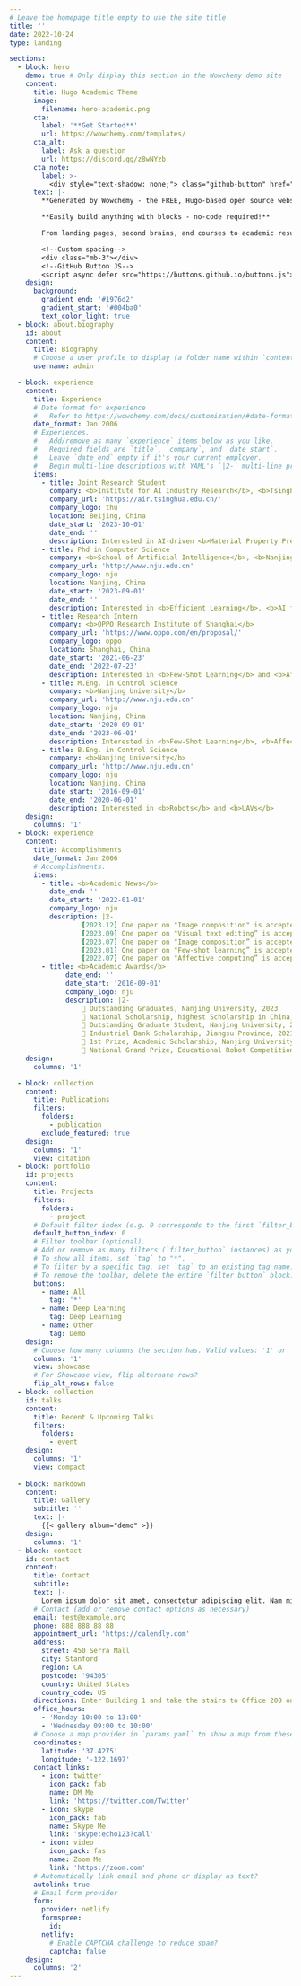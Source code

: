 ```yaml
---
# Leave the homepage title empty to use the site title
title: ''
date: 2022-10-24
type: landing

sections:
  - block: hero
    demo: true # Only display this section in the Wowchemy demo site
    content:
      title: Hugo Academic Theme
      image:
        filename: hero-academic.png
      cta:
        label: '**Get Started**'
        url: https://wowchemy.com/templates/
      cta_alt:
        label: Ask a question
        url: https://discord.gg/z8wNYzb
      cta_note:
        label: >-
          <div style="text-shadow: none;"> class="github-button" href="https://github.com/wowchemy/wowchemy-hugo-themes" data-icon="octicon-star" data-size="large" data-show-count="true" aria-label="Star">Star Wowchemy Website Builder</a></div><div style="text-shadow: none;"> class="github-button" href="https://github.com/wowchemy/starter-hugo-academic" data-icon="octicon-star" data-size="large" data-show-count="true" aria-label="Star">Star the Academic template</a></div>
      text: |-
        **Generated by Wowchemy - the FREE, Hugo-based open source website builder trusted by 500,000+ sites.**

        **Easily build anything with blocks - no-code required!**

        From landing pages, second brains, and courses to academic resumés, conferences, and tech blogs.

        <!--Custom spacing-->
        <div class="mb-3"></div>
        <!--GitHub Button JS-->
        <script async defer src="https://buttons.github.io/buttons.js"></script>
    design:
      background:
        gradient_end: '#1976d2'
        gradient_start: '#004ba0'
        text_color_light: true
  - block: about.biography
    id: about
    content:
      title: Biography
      # Choose a user profile to display (a folder name within `content/authors/`)
      username: admin

  - block: experience
    content:
      title: Experience
      # Date format for experience
      #   Refer to https://wowchemy.com/docs/customization/#date-format
      date_format: Jan 2006
      # Experiences.
      #   Add/remove as many `experience` items below as you like.
      #   Required fields are `title`, `company`, and `date_start`.
      #   Leave `date_end` empty if it's your current employer.
      #   Begin multi-line descriptions with YAML's `|2-` multi-line prefix.
      items:
        - title: Joint Research Student
          company: <b>Institute for AI Industry Research</b>, <b>Tsinghua University</b>
          company_url: 'https://air.tsinghua.edu.cn/'
          company_logo: thu
          location: Beijing, China
          date_start: '2023-10-01'
          date_end: ''
          description: Interested in AI-driven <b>Material Property Prediction</b> and <b>Inverse Design</b>
        - title: Phd in Computer Science
          company: <b>School of Artificial Intelligence</b>, <b>Nanjing University</b>
          company_url: 'http://www.nju.edu.cn'
          company_logo: nju
          location: Nanjing, China
          date_start: '2023-09-01'
          date_end: ''
          description: Interested in <b>Efficient Learning</b>, <b>AI for Science</b> and <b>Multimodal Learning</b>
        - title: Research Intern
          company: <b>OPPO Research Institute of Shanghai</b>
          company_url: 'https://www.oppo.com/en/proposal/'
          company_logo: oppo
          location: Shanghai, China
          date_start: '2021-06-23'
          date_end: '2022-07-23'
          description: Interested in <b>Few-Shot Learning</b> and <b>Affective Computing</b>
        - title: M.Eng. in Control Science
          company: <b>Nanjing University</b>
          company_url: 'http://www.nju.edu.cn'
          company_logo: nju
          location: Nanjing, China
          date_start: '2020-09-01'
          date_end: '2023-06-01'
          description: Interested in <b>Few-Shot Learning</b>, <b>Affective Computing</b> and <b>Computer Vision</b>
        - title: B.Eng. in Control Science
          company: <b>Nanjing University</b>
          company_url: 'http://www.nju.edu.cn'
          company_logo: nju
          location: Nanjing, China
          date_start: '2016-09-01'
          date_end: '2020-06-01'
          description: Interested in <b>Robots</b> and <b>UAVs</b>
    design:
      columns: '1'
  - block: experience
    content:
      title: Accomplishments
      date_format: Jan 2006
      # Accomplishments.
      items:
        - title: <b>Academic News</b>
          date_end: ''
          date_start: '2022-01-01'
          company_logo: nju
          description: |2-
                  [2023.12] One paper on "Image composition" is accepted to ICASSP 2023 (CCF-B)
                  [2023.09] One paper on "Visual text editing” is accepted to NeurIPS 2023 (CCF-A)
                  [2023.07] One paper on "Image composition” is accepted to ACM Multimedia 2023 (CCF-A) as oral
                  [2023.01] One paper on "Few-shot learning” is accepted to SCIS 2023 (CCF-A)
                  [2022.07] One paper on "Affective computing” is accepted to ACM Multimedia 2022 (CCF-A)
        - title: <b>Academic Awards</b>
              date_end: ''
              date_start: '2016-09-01'
              company_logo: nju
              description: |2-
                  🔘 Outstanding Graduates, Nanjing University, 2023
                  🔘 National Scholarship, highest Scholarship in China, Ministry of Education, 2022
                  🔘 Outstanding Graduate Student, Nanjing University, 2021
                  🔘 Industrial Bank Scholarship, Jiangsu Province, 2021
                  🔘 1st Prize, Academic Scholarship, Nanjing University, 2020 & 2022
                  🔘 National Grand Prize, Educational Robot Competition Of China (ERCC), 2018
    design:
      columns: '1'

  - block: collection
    content:
      title: Publications
      filters:
        folders:
          - publication
        exclude_featured: true
    design:
      columns: '1'
      view: citation
  - block: portfolio
    id: projects
    content:
      title: Projects
      filters:
        folders:
          - project
      # Default filter index (e.g. 0 corresponds to the first `filter_button` instance below).
      default_button_index: 0
      # Filter toolbar (optional).
      # Add or remove as many filters (`filter_button` instances) as you like.
      # To show all items, set `tag` to "*".
      # To filter by a specific tag, set `tag` to an existing tag name.
      # To remove the toolbar, delete the entire `filter_button` block.
      buttons:
        - name: All
          tag: '*'
        - name: Deep Learning
          tag: Deep Learning
        - name: Other
          tag: Demo
    design:
      # Choose how many columns the section has. Valid values: '1' or '2'.
      columns: '1'
      view: showcase
      # For Showcase view, flip alternate rows?
      flip_alt_rows: false  
  - block: collection
    id: talks
    content:
      title: Recent & Upcoming Talks
      filters:
        folders:
          - event
    design:
      columns: '1'
      view: compact
    
  - block: markdown
    content:
      title: Gallery
      subtitle: ''
      text: |-
        {{< gallery album="demo" >}}
    design:
      columns: '1'
  - block: contact
    id: contact
    content:
      title: Contact
      subtitle:
      text: |-
        Lorem ipsum dolor sit amet, consectetur adipiscing elit. Nam mi diam, venenatis ut magna et, vehicula efficitur enim.
      # Contact (add or remove contact options as necessary)
      email: test@example.org
      phone: 888 888 88 88
      appointment_url: 'https://calendly.com'
      address:
        street: 450 Serra Mall
        city: Stanford
        region: CA
        postcode: '94305'
        country: United States
        country_code: US
      directions: Enter Building 1 and take the stairs to Office 200 on Floor 2
      office_hours:
        - 'Monday 10:00 to 13:00'
        - 'Wednesday 09:00 to 10:00'
      # Choose a map provider in `params.yaml` to show a map from these coordinates
      coordinates:
        latitude: '37.4275'
        longitude: '-122.1697'  
      contact_links:
        - icon: twitter
          icon_pack: fab
          name: DM Me
          link: 'https://twitter.com/Twitter'
        - icon: skype
          icon_pack: fab
          name: Skype Me
          link: 'skype:echo123?call'
        - icon: video
          icon_pack: fas
          name: Zoom Me
          link: 'https://zoom.com'
      # Automatically link email and phone or display as text?
      autolink: true
      # Email form provider
      form:
        provider: netlify
        formspree:
          id:
        netlify:
          # Enable CAPTCHA challenge to reduce spam?
          captcha: false
    design:
      columns: '2'
---
```

